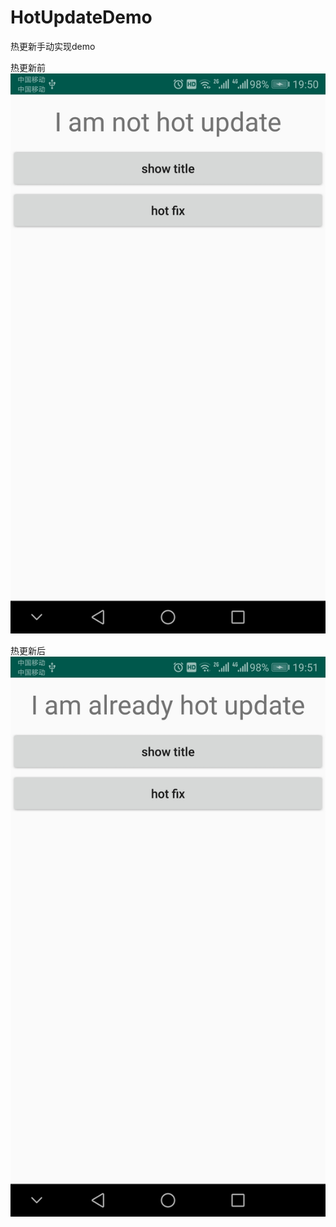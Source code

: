 # HotUpdateDemo
热更新手动实现demo      

热更新前  
![热更新前](https://github.com/fliet/HotUpdateDemo/blob/master/app/src/main/res/drawable/pic.1.jpg)  

热更新后  
![热更新后](https://github.com/fliet/HotUpdateDemo/blob/master/app/src/main/res/drawable/pic.2.jpg)  
